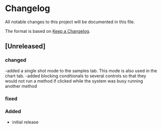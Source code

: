 # Changelog
All notable changes to this project will be documented in this file.

The format is based on [Keep a Changelog](https://keepachangelog.com/).

## [Unreleased]

### changed
-added a single shot mode to the samples tab.  This mode is also used in the chart tab.
-added blocking conditionals to several controls so that they would not run a method if clicked while the system was busy
running another method

### fixed


### Added
- initial release
